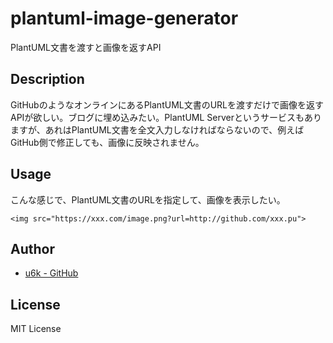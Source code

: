 # plantuml-image-generator

PlantUML文書を渡すと画像を返すAPI

## Description

GitHubのようなオンラインにあるPlantUML文書のURLを渡すだけで画像を返すAPIが欲しい。ブログに埋め込みたい。PlantUML Serverというサービスもありますが、あれはPlantUML文書を全文入力しなければならないので、例えばGitHub側で修正しても、画像に反映されません。

## Usage

こんな感じで、PlantUML文書のURLを指定して、画像を表示したい。

```
<img src="https://xxx.com/image.png?url=http://github.com/xxx.pu">
```

## Author

- [u6k - GitHub](https://github.com/u6k)

## License

MIT License
